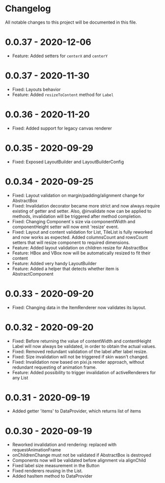 # Changelog
All notable changes to this project will be documented in this file.

# 0.0.37 - 2020-12-06
- Feature: Added setters for `centerX` and `centerY`

# 0.0.37 - 2020-11-30
- Fixed: Layouts behavior
- Feature: Added `resizeToContent` method for `Label`

# 0.0.36 - 2020-11-20
- Fixed: Added support for legacy canvas renderer

# 0.0.35 - 2020-09-29
- Fixed: Exposed LayoutBuilder and LayoutBuilderConfig

# 0.0.34 - 2020-09-25
- Fixed: Layout validation on margin/padding/alignment change for AbstractBox
- Fixed: Invalidation decorator became more strict and now always require existing of getter and setter. Also, @invalidate now can be applied to methods, invalidation will be triggered after method completion.
- Fixed: Changing Component`s size via componentWidth and componentHeight setter will now emit 'resize' event.
- Fixed: Layout and content validation for List, TileList is fully reworked and now works as expected. Added columnsCount and rowsCount setters that will resize component to required dimensions.
- Feature: Added layout validation on children resize for AbstractBox
- Feature: HBox and VBox now will be automatically resized to fit their content
- Feature: Added very handy LayoutBuilder
- Feature: Added a helper that detects whether item is AbstractComponent

# 0.0.33 - 2020-09-20
- Fixed: Changing data in the ItemRenderer now validates its layout.

# 0.0.32 - 2020-09-20
- Fixed: Before returning the value of contentWidth and contentHeight Label will now always be validated, in order to obtain the actual values.
- Fixed: Removed redundant validation of the label after label resize.
- Fixed: Size invalidation will not be triggered if skin wasn't changed.
- Fixed: Invalidation now based on pixi.js render approach, without redundant requesting of animation frame.
- Feature: Added possibility to trigger invalidation of activeRenderers for any List

# 0.0.31 - 2020-09-19
- Added getter 'items' to DataProvider, which returns list of items

# 0.0.30 - 2020-09-19
- Reworked invalidation and rendering: replaced with requestAnimationFrame
- onChildrenChange must not be validated if AbstractBox is destroyed
- Components now will be validated before alignment via alignChild
- Fixed label size measurement in the Button
- Fixed renderers reusing in the List.
- Added hasItem method to DataProvider
